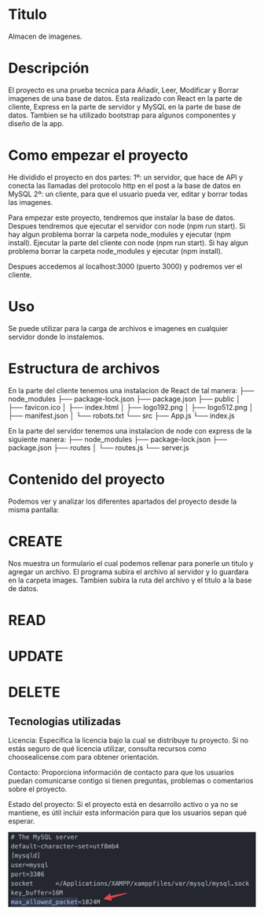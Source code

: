 # Titulo

Almacen de imagenes.

# Descripción

El proyecto es una prueba tecnica para Añadir, Leer, Modificar y Borrar imagenes de una base de datos.
Esta realizado con React en la parte de cliente, Express en la parte de servidor y MySQL en la parte de base de datos.
Tambien se ha utilizado bootstrap para algunos componentes y diseño de la app.

# Como empezar el proyecto

He dividido el proyecto en dos partes:
1º: un servidor, que hace de API y conecta las llamadas del protocolo http en el post a la base de datos en MySQL
2º: un cliente, para que el usuario pueda ver, editar y borrar todas las imagenes.

Para empezar este proyecto, tendremos que instalar la base de datos.
Despues tendremos que ejecutar el servidor con node (npm run start). Si hay algun problema borrar la carpeta node_modules y ejecutar (npm install).
Ejecutar la parte del cliente con node (npm run start). Si hay algun problema borrar la carpeta node_modules y ejecutar (npm install).

Despues accedemos al localhost:3000 (puerto 3000) y podremos ver el cliente.

# Uso

Se puede utilizar para la carga de archivos e imagenes en cualquier servidor donde lo instalemos.

# Estructura de archivos

En la parte del cliente tenemos una instalacion de React de tal manera:
├── node_modules
├── package-lock.json
├── package.json
├── public
│ ├── favicon.ico
│ ├── index.html
│ ├── logo192.png
│ ├── logo512.png
│ ├── manifest.json
│ └── robots.txt
└── src
├── App.js
└── index.js

En la parte del servidor tenemos una instalacion de node con express de la siguiente manera:
├── node_modules
├── package-lock.json
├── package.json
├── routes
│ └── routes.js
└── server.js

# Contenido del proyecto

Podemos ver y analizar los diferentes apartados del proyecto desde la misma pantalla:

# CREATE

Nos muestra un formulario el cual podemos rellenar para ponerle un titulo y agregar un archivo.
El programa subira el archivo al servidor y lo guardara en la carpeta images.
Tambien subira la ruta del archivo y el titulo a la base de datos.

# READ

# UPDATE

# DELETE

## Tecnologias utilizadas

Licencia: Especifica la licencia bajo la cual se distribuye tu proyecto. Si no estás seguro de qué licencia utilizar, consulta recursos como choosealicense.com para obtener orientación.

Contacto: Proporciona información de contacto para que los usuarios puedan comunicarse contigo si tienen preguntas, problemas o comentarios sobre el proyecto.

Estado del proyecto: Si el proyecto está en desarrollo activo o ya no se mantiene, es útil incluir esta información para que los usuarios sepan qué esperar.

![Configuracion de tamaño de imagenes en servidor mysql](<CleanShot 2023-06-19 at 17.21.23@2x.png>)
